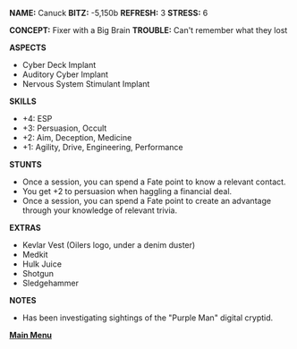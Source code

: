**NAME:** Canuck
**BITZ:** -5,150b
**REFRESH:** 3
**STRESS:** 6

**CONCEPT:** Fixer with a Big Brain
**TROUBLE:** Can't remember what they lost

**ASPECTS** 
- Cyber Deck Implant
- Auditory Cyber Implant
- Nervous System Stimulant Implant

**SKILLS**
- +4: ESP
- +3: Persuasion, Occult
- +2: Aim, Deception, Medicine
- +1: Agility, Drive, Engineering, Performance

**STUNTS**
- Once a session, you can spend a Fate point to know a relevant contact.
- You get +2 to persuasion when haggling a financial deal.
- Once a session, you can spend a Fate point to create an advantage through your knowledge of relevant trivia.

**EXTRAS**
- Kevlar Vest (Oilers logo, under a denim duster)
- Medkit 
- Hulk Juice
- Shotgun
- Sledgehammer

**NOTES**
- Has been investigating sightings of the "Purple Man" digital cryptid.

 **[Main Menu](../README.md)**